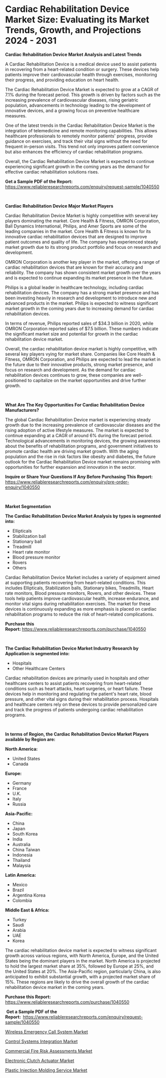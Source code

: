 <p><h1>Cardiac Rehabilitation Device Market Size: Evaluating its Market Trends, Growth, and Projections 2024 - 2031</h1></p><p><strong>Cardiac Rehabilitation Device Market Analysis and Latest Trends</strong></p>
<p><p>A Cardiac Rehabilitation Device is a medical device used to assist patients in recovering from a heart-related condition or surgery. These devices help patients improve their cardiovascular health through exercises, monitoring their progress, and providing education on heart health.</p><p>The Cardiac Rehabilitation Device Market is expected to grow at a CAGR of 7.1% during the forecast period. This growth is driven by factors such as the increasing prevalence of cardiovascular diseases, rising geriatric population, advancements in technology leading to the development of innovative devices, and a growing focus on preventive healthcare measures.</p><p>One of the latest trends in the Cardiac Rehabilitation Device Market is the integration of telemedicine and remote monitoring capabilities. This allows healthcare professionals to remotely monitor patients' progress, provide guidance on exercises, and track their vital signs without the need for frequent in-person visits. This trend not only improves patient convenience but also enhances the efficiency of cardiac rehabilitation programs.</p><p>Overall, the Cardiac Rehabilitation Device Market is expected to continue experiencing significant growth in the coming years as the demand for effective cardiac rehabilitation solutions rises.</p></p>
<p><strong>Get a Sample PDF of the Report:&nbsp;</strong> <a href="https://www.reliableresearchreports.com/enquiry/request-sample/1040550">https://www.reliableresearchreports.com/enquiry/request-sample/1040550</a></p>
<p>&nbsp;</p>
<p><strong>Cardiac Rehabilitation Device Major Market Players</strong></p>
<p><p>Cardiac Rehabilitation Device Market is highly competitive with several key players dominating the market. Core Health & Fitness, OMRON Corporation, Ball Dynamics International, Philips, and Amer Sports are some of the leading companies in the market. Core Health & Fitness is known for its innovative cardiac rehabilitation devices that are designed to improve patient outcomes and quality of life. The company has experienced steady market growth due to its strong product portfolio and focus on research and development.</p><p>OMRON Corporation is another key player in the market, offering a range of cardiac rehabilitation devices that are known for their accuracy and reliability. The company has shown consistent market growth over the years and is expected to continue expanding its market presence in the future.</p><p>Philips is a global leader in healthcare technology, including cardiac rehabilitation devices. The company has a strong market presence and has been investing heavily in research and development to introduce new and advanced products in the market. Philips is expected to witness significant market growth in the coming years due to increasing demand for cardiac rehabilitation devices.</p><p>In terms of revenue, Philips reported sales of $34.3 billion in 2020, while OMRON Corporation reported sales of $7.5 billion. These numbers indicate the significant market size and potential for growth in the cardiac rehabilitation device market.</p><p>Overall, the cardiac rehabilitation device market is highly competitive, with several key players vying for market share. Companies like Core Health & Fitness, OMRON Corporation, and Philips are expected to lead the market in the future due to their innovative products, strong market presence, and focus on research and development. As the demand for cardiac rehabilitation devices continues to grow, these companies are well-positioned to capitalize on the market opportunities and drive further growth.</p></p>
<p>&nbsp;</p>
<p><strong>What Are The Key Opportunities For Cardiac Rehabilitation Device Manufacturers?</strong></p>
<p><p>The global Cardiac Rehabilitation Device market is experiencing steady growth due to the increasing prevalence of cardiovascular diseases and the rising adoption of active lifestyle measures. The market is expected to continue expanding at a CAGR of around 6% during the forecast period. Technological advancements in monitoring devices, the growing awareness about the benefits of rehabilitation programs, and government initiatives to promote cardiac health are driving market growth. With the aging population and the rise in risk factors like obesity and diabetes, the future outlook for the Cardiac Rehabilitation Device market remains promising with opportunities for further expansion and innovation in the sector.</p></p>
<p><strong>Inquire or Share Your Questions If Any Before Purchasing This Report:</strong> <a href="https://www.reliableresearchreports.com/enquiry/pre-order-enquiry/1040550">https://www.reliableresearchreports.com/enquiry/pre-order-enquiry/1040550</a></p>
<p>&nbsp;</p>
<p><strong>Market Segmentation</strong></p>
<p><strong>The Cardiac Rehabilitation Device Market Analysis by types is segmented into:</strong></p>
<p><ul><li>Ellipticals</li><li>Stabilization ball</li><li>Stationary ball</li><li>Treadmill</li><li>Heart rate monitor</li><li>Blood pressure monitor</li><li>Rovers</li><li>Others</li></ul></p>
<p><p>Cardiac Rehabilitation Device Market includes a variety of equipment aimed at supporting patients recovering from heart-related conditions. This includes Ellipticals, Stabilization balls, Stationary bikes, Treadmills, Heart rate monitors, Blood pressure monitors, Rovers, and other devices. These tools help patients improve cardiovascular health, increase endurance, and monitor vital signs during rehabilitation exercises. The market for these devices is continuously expanding as more emphasis is placed on cardiac rehabilitation programs to reduce the risk of heart-related complications.</p></p>
<p><strong>Purchase this Report:&nbsp;</strong><a href="https://www.reliableresearchreports.com/purchase/1040550">https://www.reliableresearchreports.com/purchase/1040550</a></p>
<p>&nbsp;</p>
<p><strong>The Cardiac Rehabilitation Device Market Industry Research by Application is segmented into:</strong></p>
<p><ul><li>Hospitals</li><li>Other Healthcare Centers</li></ul></p>
<p><p>Cardiac rehabilitation devices are primarily used in hospitals and other healthcare centers to assist patients recovering from heart-related conditions such as heart attacks, heart surgeries, or heart failure. These devices help in monitoring and regulating the patient's heart rate, blood pressure, and other vital signs during their rehabilitation process. Hospitals and healthcare centers rely on these devices to provide personalized care and track the progress of patients undergoing cardiac rehabilitation programs.</p></p>
<p>&nbsp;</p>
<p><strong>In terms of Region, the Cardiac Rehabilitation Device Market Players available by Region are:</strong></p>
<p>
    <p> <strong> North America: </strong>
        <ul>
            <li>United States</li>
            <li>Canada</li>
        </ul>
        </p> 
    <p> <strong> Europe: </strong>
        <ul>
            <li>Germany</li>
            <li>France</li>
            <li>U.K.</li>
            <li>Italy</li>
            <li>Russia</li>
        </ul>
        </p> 
    <p> <strong> Asia-Pacific: </strong>
        <ul>
            <li>China</li>
            <li>Japan</li>
            <li>South Korea</li>
            <li>India</li>
            <li>Australia</li>
            <li>China Taiwan</li>
            <li>Indonesia</li>
            <li>Thailand</li>
            <li>Malaysia</li>
        </ul>
        </p> 
    <p> <strong> Latin America: </strong>
        <ul>
            <li>Mexico</li>
            <li>Brazil</li>
            <li>Argentina Korea</li>
            <li>Colombia</li>
        </ul>
        </p> 
    <p> <strong> Middle East & Africa: </strong>
        <ul>
            <li>Turkey</li>
            <li>Saudi</li>
            <li>Arabia</li>
            <li>UAE</li>
            <li>Korea</li>
        </ul>
    </p>
    </p>
<p><p>The cardiac rehabilitation device market is expected to witness significant growth across various regions, with North America, Europe, and the United States being the dominant players in the market. North America is projected to hold the largest market share at 35%, followed by Europe at 25%, and the United States at 20%. The Asia-Pacific region, particularly China, is also anticipated to exhibit substantial growth, with a projected market share of 15%. These regions are likely to drive the overall growth of the cardiac rehabilitation device market in the coming years.</p></p>
<p><strong>Purchase this Report: </strong><a href="https://www.reliableresearchreports.com/purchase/1040550">https://www.reliableresearchreports.com/purchase/1040550</a></p>
<p>&nbsp;<strong>Get a Sample PDF of the Report:&nbsp;&nbsp;</strong><a href="https://www.reliableresearchreports.com/enquiry/request-sample/1040550">https://www.reliableresearchreports.com/enquiry/request-sample/1040550</a></p>
<p><strong></strong></p>
<p><p><a href="https://medium.com/@terrellconn/wireless-emergency-call-system-market-exploring-market-share-market-trends-and-future-growth-b1abba095cb7">Wireless Emergency Call System Market</a></p><p><a href="https://medium.com/@anibalstamm1912/control-systems-integration-market-insights-into-market-cagr-market-trends-and-growth-strategies-51daf7c52521">Control Systems Integration Market</a></p><p><a href="https://medium.com/@emilywest91/commercial-fire-risk-assessments-market-size-and-market-trends-complete-industry-overview-2024-to-e782cbb97da0">Commercial Fire Risk Assessments Market</a></p><p><a href="https://github.com/seekum/Market-Research-Report-List-1/blob/main/electronic-clutch-actuator-market.md">Electronic Clutch Actuator Market</a></p><p><a href="https://medium.com/@anibalstamm1912/plastic-injection-molding-service-market-exploring-market-share-market-trends-and-future-growth-a8b410cc0943">Plastic Injection Molding Service Market</a></p></p>
